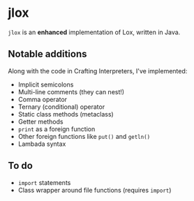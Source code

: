 # jlox
`jlox` is an **enhanced** implementation of Lox, written in Java.

## Notable additions
Along with the code in Crafting Interpreters, I've implemented:
- Implicit semicolons
- Multi-line comments (they can nest!)
- Comma operator
- Ternary (conditional) operator
- Static class methods (metaclass)
- Getter methods
- `print` as a foreign function
- Other foreign functions like `put()` and `getln()`
- Lambada syntax

## To do
- `import` statements
- Class wrapper around file functions (requires `import`)
